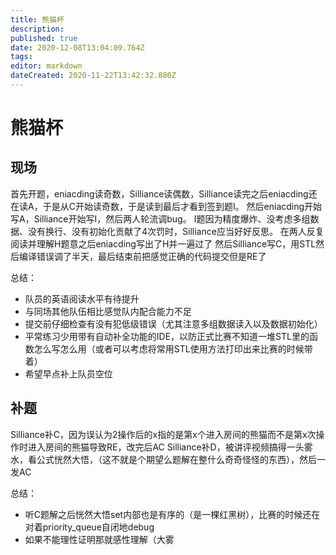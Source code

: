 ```yaml
---
title: 熊猫杯
description: 
published: true
date: 2020-12-08T13:04:09.764Z
tags: 
editor: markdown
dateCreated: 2020-11-22T13:42:32.880Z
---
```


# 熊猫杯
## 现场
首先开题，eniacding读奇数，Silliance读偶数，Silliance读完之后eniacding还在读A，于是从C开始读奇数，于是读到最后才看到签到题I。
然后eniacding开始写A，Silliance开始写I，然后两人轮流调bug。
I题因为精度爆炸、没考虑多组数据、没有换行、没有初始化贡献了4次罚时，Silliance应当好好反思。
在两人反复阅读并理解H题意之后eniacding写出了H并一遍过了
然后Silliance写C，用STL然后编译错误调了半天，最后结束前把感觉正确的代码提交但是RE了

总结：
- 队员的英语阅读水平有待提升
- 与同场其他队伍相比感觉队内配合能力不足
- 提交前仔细检查有没有犯低级错误（尤其注意多组数据读入以及数据初始化）
- 平常练习少用带有自动补全功能的IDE，以防正式比赛不知道一堆STL里的函数怎么写怎么用（或者可以考虑将常用STL使用方法打印出来比赛的时候带着）
- 希望早点补上队员空位

## 补题
Silliance补C，因为误认为2操作后的x指的是第x个进入房间的熊猫而不是第x次操作时进入房间的熊猫导致RE，改完后AC
Silliance补D，被讲评视频搞得一头雾水，看公式恍然大悟，（这不就是个期望么题解在整什么奇奇怪怪的东西），然后一发AC


总结：
- 听C题解之后恍然大悟set内部也是有序的（是一棵红黑树），比赛的时候还在对着priority_queue自闭地debug
- 如果不能理性证明那就感性理解（大雾